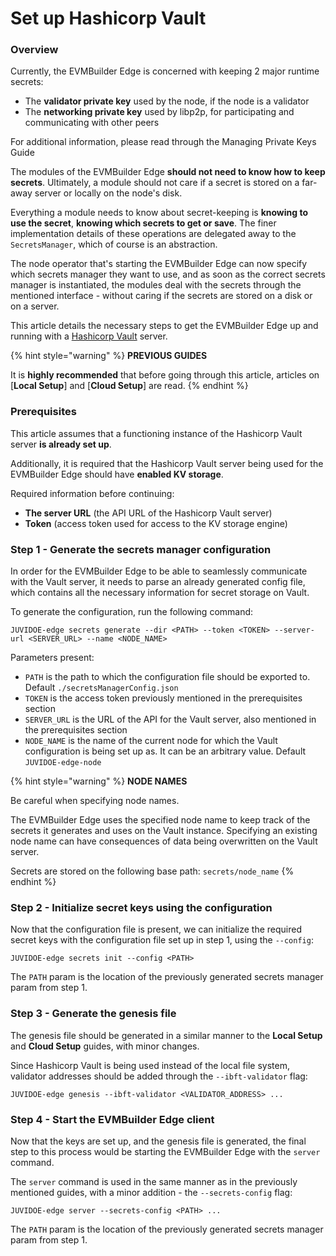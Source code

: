 # Set up Hashicorp Vault

### Overview

Currently, the EVMBuilder Edge is concerned with keeping 2 major runtime secrets:

* The **validator private key** used by the node, if the node is a validator
* The **networking private key** used by libp2p, for participating and communicating with other peers

For additional information, please read through the Managing Private Keys Guide

The modules of the EVMBuilder Edge **should not need to know how to keep secrets**. Ultimately, a module should not care if a secret is stored on a far-away server or locally on the node's disk.

Everything a module needs to know about secret-keeping is **knowing to use the secret**, **knowing which secrets to get or save**. The finer implementation details of these operations are delegated away to the `SecretsManager`, which of course is an abstraction.

The node operator that's starting the EVMBuilder Edge can now specify which secrets manager they want to use, and as soon as the correct secrets manager is instantiated, the modules deal with the secrets through the mentioned interface - without caring if the secrets are stored on a disk or on a server.

This article details the necessary steps to get the EVMBuilder Edge up and running with a [Hashicorp Vault](https://www.vaultproject.io/) server.

{% hint style="warning" %}
**PREVIOUS GUIDES**

It is **highly recommended** that before going through this article, articles on \[**Local Setup**] and \[**Cloud Setup**] are read.
{% endhint %}

### Prerequisites

This article assumes that a functioning instance of the Hashicorp Vault server **is already set up**.

Additionally, it is required that the Hashicorp Vault server being used for the EVMBuilder Edge should have **enabled KV storage**.

Required information before continuing:

* **The server URL** (the API URL of the Hashicorp Vault server)
* **Token** (access token used for access to the KV storage engine)

### Step 1 - Generate the secrets manager configuration

In order for the EVMBuilder Edge to be able to seamlessly communicate with the Vault server, it needs to parse an already generated config file, which contains all the necessary information for secret storage on Vault.

To generate the configuration, run the following command:

```
JUVIDOE-edge secrets generate --dir <PATH> --token <TOKEN> --server-url <SERVER_URL> --name <NODE_NAME>
```

Parameters present:

* `PATH` is the path to which the configuration file should be exported to. Default `./secretsManagerConfig.json`
* `TOKEN` is the access token previously mentioned in the prerequisites section
* `SERVER_URL` is the URL of the API for the Vault server, also mentioned in the prerequisites section
* `NODE_NAME` is the name of the current node for which the Vault configuration is being set up as. It can be an arbitrary value. Default `JUVIDOE-edge-node`

{% hint style="warning" %}
**NODE NAMES**

Be careful when specifying node names.

The EVMBuilder Edge uses the specified node name to keep track of the secrets it generates and uses on the Vault instance. Specifying an existing node name can have consequences of data being overwritten on the Vault server.

Secrets are stored on the following base path: `secrets/node_name`
{% endhint %}

### Step 2 - Initialize secret keys using the configuration

Now that the configuration file is present, we can initialize the required secret keys with the configuration file set up in step 1, using the `--config`:

```
JUVIDOE-edge secrets init --config <PATH>
```

The `PATH` param is the location of the previously generated secrets manager param from step 1.

### Step 3 - Generate the genesis file

The genesis file should be generated in a similar manner to the **Local Setup** and **Cloud Setup** guides, with minor changes.

Since Hashicorp Vault is being used instead of the local file system, validator addresses should be added through the `--ibft-validator` flag:

```
JUVIDOE-edge genesis --ibft-validator <VALIDATOR_ADDRESS> ...
```

### Step 4 - Start the EVMBuilder Edge client

Now that the keys are set up, and the genesis file is generated, the final step to this process would be starting the EVMBuilder Edge with the `server` command.

The `server` command is used in the same manner as in the previously mentioned guides, with a minor addition - the `--secrets-config` flag:

```
JUVIDOE-edge server --secrets-config <PATH> ...
```

The `PATH` param is the location of the previously generated secrets manager param from step 1.
